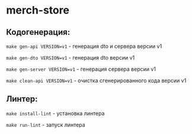 # merch-store

## Кодогенерация:
```make gen-api VERSION=v1``` - генерация dto и сервера версии v1

```make gen-dto VERSION=v1``` - генерация dto версии v1

```make gen-server VERSION=v1``` - генерация сервера версии v1

```make clean-api VERSION=v1``` - очистка сгенерированного кода версии v1

## Линтер:
```make install-lint``` - установка линтера

```make run-lint``` - запуск линтера


